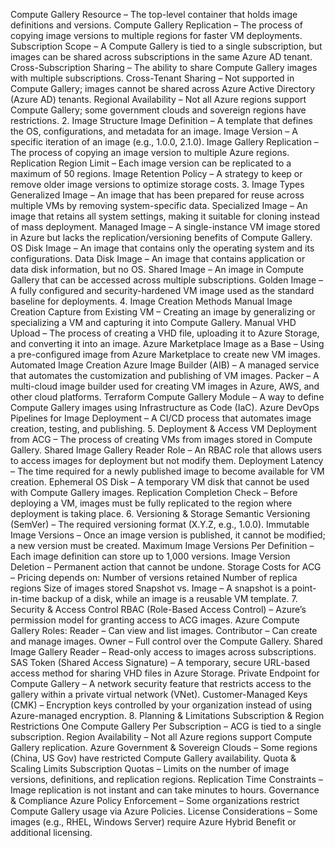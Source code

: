 
Compute Gallery Resource – The top-level container that holds image definitions and versions.
Compute Gallery Replication – The process of copying image versions to multiple regions for faster VM deployments.
Subscription Scope – A Compute Gallery is tied to a single subscription, but images can be shared across subscriptions in the same Azure AD tenant.
Cross-Subscription Sharing – The ability to share Compute Gallery images with multiple subscriptions.
Cross-Tenant Sharing – Not supported in Compute Gallery; images cannot be shared across Azure Active Directory (Azure AD) tenants.
Regional Availability – Not all Azure regions support Compute Gallery; some government clouds and sovereign regions have restrictions.
2. Image Structure
Image Definition – A template that defines the OS, configurations, and metadata for an image.
Image Version – A specific iteration of an image (e.g., 1.0.0, 2.1.0).
Image Gallery Replication – The process of copying an image version to multiple Azure regions.
Replication Region Limit – Each image version can be replicated to a maximum of 50 regions.
Image Retention Policy – A strategy to keep or remove older image versions to optimize storage costs.
3. Image Types
Generalized Image – An image that has been prepared for reuse across multiple VMs by removing system-specific data.
Specialized Image – An image that retains all system settings, making it suitable for cloning instead of mass deployment.
Managed Image – A single-instance VM image stored in Azure but lacks the replication/versioning benefits of Compute Gallery.
OS Disk Image – An image that contains only the operating system and its configurations.
Data Disk Image – An image that contains application or data disk information, but no OS.
Shared Image – An image in Compute Gallery that can be accessed across multiple subscriptions.
Golden Image – A fully configured and security-hardened VM image used as the standard baseline for deployments.
4. Image Creation Methods
Manual Image Creation
Capture from Existing VM – Creating an image by generalizing or specializing a VM and capturing it into Compute Gallery.
Manual VHD Upload – The process of creating a VHD file, uploading it to Azure Storage, and converting it into an image.
Azure Marketplace Image as a Base – Using a pre-configured image from Azure Marketplace to create new VM images.
Automated Image Creation
Azure Image Builder (AIB) – A managed service that automates the customization and publishing of VM images.
Packer – A multi-cloud image builder used for creating VM images in Azure, AWS, and other cloud platforms.
Terraform Compute Gallery Module – A way to define Compute Gallery images using Infrastructure as Code (IaC).
Azure DevOps Pipelines for Image Deployment – A CI/CD process that automates image creation, testing, and publishing.
5. Deployment & Access
VM Deployment from ACG – The process of creating VMs from images stored in Compute Gallery.
Shared Image Gallery Reader Role – An RBAC role that allows users to access images for deployment but not modify them.
Deployment Latency – The time required for a newly published image to become available for VM creation.
Ephemeral OS Disk – A temporary VM disk that cannot be used with Compute Gallery images.
Replication Completion Check – Before deploying a VM, images must be fully replicated to the region where deployment is taking place.
6. Versioning & Storage
Semantic Versioning (SemVer) – The required versioning format (X.Y.Z, e.g., 1.0.0).
Immutable Image Versions – Once an image version is published, it cannot be modified; a new version must be created.
Maximum Image Versions Per Definition – Each image definition can store up to 1,000 versions.
Image Version Deletion – Permanent action that cannot be undone.
Storage Costs for ACG – Pricing depends on:
Number of versions retained
Number of replica regions
Size of images stored
Snapshot vs. Image – A snapshot is a point-in-time backup of a disk, while an image is a reusable VM template.
7. Security & Access Control
RBAC (Role-Based Access Control) – Azure’s permission model for granting access to ACG images.
Azure Compute Gallery Roles:
Reader – Can view and list images.
Contributor – Can create and manage images.
Owner – Full control over the Compute Gallery.
Shared Image Gallery Reader – Read-only access to images across subscriptions.
SAS Token (Shared Access Signature) – A temporary, secure URL-based access method for sharing VHD files in Azure Storage.
Private Endpoint for Compute Gallery – A network security feature that restricts access to the gallery within a private virtual network (VNet).
Customer-Managed Keys (CMK) – Encryption keys controlled by your organization instead of using Azure-managed encryption.
8. Planning & Limitations
Subscription & Region Restrictions
One Compute Gallery Per Subscription – ACG is tied to a single subscription.
Region Availability – Not all Azure regions support Compute Gallery replication.
Azure Government & Sovereign Clouds – Some regions (China, US Gov) have restricted Compute Gallery availability.
Quota & Scaling Limits
Subscription Quotas – Limits on the number of image versions, definitions, and replication regions.
Replication Time Constraints – Image replication is not instant and can take minutes to hours.
Governance & Compliance
Azure Policy Enforcement – Some organizations restrict Compute Gallery usage via Azure Policies.
License Considerations – Some images (e.g., RHEL, Windows Server) require Azure Hybrid Benefit or additional licensing.
